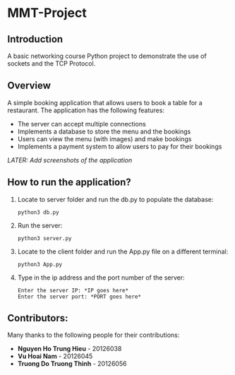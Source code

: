# MMT-Project

## Introduction

A basic networking course Python project to demonstrate the use of sockets and the TCP Protocol.

## Overview

A simple booking application that allows users to book a table for a restaurant. The application has the following features:
- The server can accept multiple connections
- Implements a database to store the menu and the bookings
- Users can view the menu (with images) and make bookings
- Implements a payment system to allow users to pay for their bookings

*LATER: Add screenshots of the application*

## How to run the application?
1. Locate to server folder and run the db.py to populate the database:
    ```
    python3 db.py
    ```

2. Run the server:

    ```
    python3 server.py
    ```
3. Locate to the client folder and run the App.py file on a different terminal:

    ```
    python3 App.py
    ```
4. Type in the ip address and the port number of the server:

    ```
    Enter the server IP: *IP goes here*
    Enter the server port: *PORT goes here*
    ```

## Contributors:

Many thanks to the following people for their contributions:

- **Nguyen Ho Trung Hieu** - 20126038
- **Vu Hoai Nam** - 20126045
- **Truong Do Truong Thinh** - 20126056
